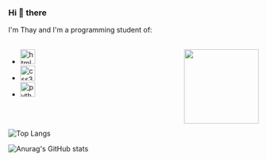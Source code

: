 ### Hi 👋 there

I'm Thay and I'm a programming student of: </h2>
<br></br>

<img align="right" height="150" src="https://i.imgflip.com/65efzo.gif"/>

- <img src="https://img.shields.io/badge/HTML5-E34F26?style=for-the-badge&logo=html5&logoColor=white" height="30" alt="html5 logo"  />
- <img src="https://img.shields.io/badge/CSS3-1572B6?style=for-the-badge&logo=css3&logoColor=white" height="30" alt="css3 logo"  />
- <img src="https://img.shields.io/badge/Python-14354C?style=for-the-badge&logo=python&logoColor=white" height="30" alt="python logo"  />
<br></br>

 ![Top Langs](https://github-readme-stats.vercel.app/api/top-langs/?username=yurithai&layout=compact)

![Anurag's GitHub stats](https://github-readme-stats.vercel.app/api?username=yurithai&show_icons=true&theme=radical)
